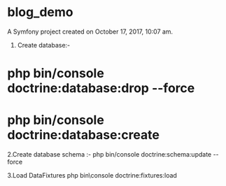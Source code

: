 blog_demo
=========

A Symfony project created on October 17, 2017, 10:07 am.

1. Create database:-
 # php bin/console doctrine:database:drop --force
 # php bin/console doctrine:database:create
 
2.Create database schema :- 
php bin/console doctrine:schema:update --force

3.Load DataFixtures
 php bin\console doctrine:fixtures:load
 
 
 
 
